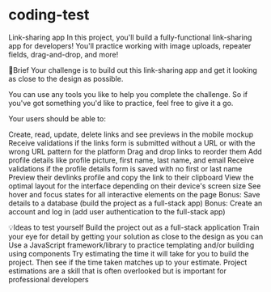 # coding-test

Link-sharing app
In this project, you'll build a fully-functional link-sharing app for developers! You'll practice working with image uploads, repeater fields, drag-and-drop, and more!

📝Brief
Your challenge is to build out this link-sharing app and get it looking as close to the design as possible.

You can use any tools you like to help you complete the challenge. So if you've got something you'd like to practice, feel free to give it a go.

Your users should be able to:

Create, read, update, delete links and see previews in the mobile mockup
Receive validations if the links form is submitted without a URL or with the wrong URL pattern for the platform
Drag and drop links to reorder them
Add profile details like profile picture, first name, last name, and email
Receive validations if the profile details form is saved with no first or last name
Preview their devlinks profile and copy the link to their clipboard
View the optimal layout for the interface depending on their device's screen size
See hover and focus states for all interactive elements on the page
Bonus: Save details to a database (build the project as a full-stack app)
Bonus: Create an account and log in (add user authentication to the full-stack app)


💡Ideas to test yourself
Build the project out as a full-stack application
Train your eye for detail by getting your solution as close to the design as you can
Use a JavaScript framework/library to practice templating and/or building using components
Try estimating the time it will take for you to build the project. Then see if the time taken matches up to your estimate. Project estimations are a skill that is often overlooked but is important for professional developers
